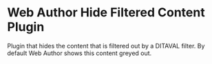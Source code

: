 Web Author Hide Filtered Content Plugin
=======================================

Plugin that hides the content that is filtered out by a DITAVAL filter. By default Web Author shows this content 
greyed out.